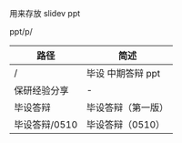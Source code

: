 用来存放 slidev ppt

ppt/p/

| 路径         | 简述              |
| ------------ | ----------------- |
| /            | 毕设 中期答辩 ppt |
| 保研经验分享  | -                 |
| 毕设答辩      | 毕设答辩（第一版）    |
| 毕设答辩/0510 | 毕设答辩（0510） |


